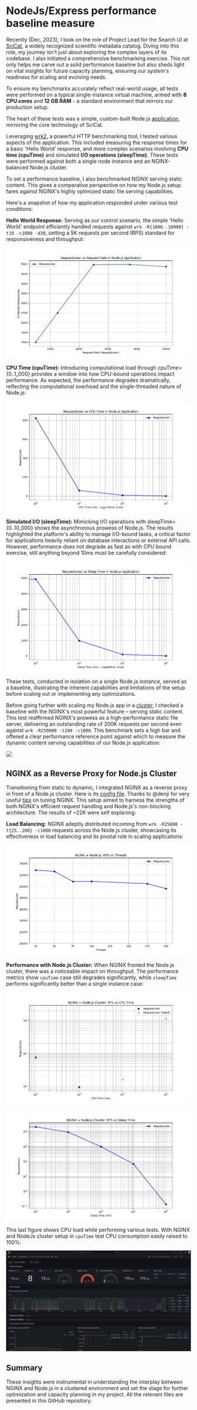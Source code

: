 # NodeJs/Express performance baseline measure

Recently (Dec, 2023), I took on the role of Project Lead for the Search UI at [SciCat](https://github.com/scicatproject), a widely recognized scientific metadata catalog. Diving into this role, my journey isn't just about exploring the complex layers of its codebase. I also initiated a comprehensive benchmarking exercise. This not only helps me carve out a solid performance baseline but also sheds light on vital insights for future capacity planning, ensuring our system's readiness for scaling and evolving needs. 

To ensure my benchmarks accurately reflect real-world usage, all tests were performed on a typical single-instance virtual machine, armed with **8 CPU cores** and **12 GB RAM** - a standard environment that mirrors our production setup. 

The heart of these tests was a simple, custom-built Node.js [application](index.js), mirroring the core technology of SciCat.

Leveraging [wrk2](https://github.com/giltene/wrk2), a powerful HTTP benchmarking tool, I tested various aspects of the application. This included measuring the response times for a basic 'Hello World' response, and more complex scenarios involving **CPU time (cpuTime)** and simulated **I/O operations (sleepTime)**. These tests were performed against both a single node instance and an NGINX-balanced Node.js cluster.

To set a performance baseline, I also benchmarked NGINX serving static content. This gives a comparative perspective on how my Node.js setup fares against NGINX's highly optimized static file serving capabilities.

Here's a snapshot of how my application responded under various test conditions:

**Hello World Response:** Serving as our control scenario, the simple 'Hello World' endpoint efficiently handled requests against `wrk -R{1000..10000} -t10 -c1000 -d30`, setting a 5K requests per second (RPS) standard for responsiveness and throughput:

![](figures/request_rate_vs_requests_per_sec.png)

**CPU Time (cpuTime):** Introducing computational load through cpuTime={0..1_000} provides a window into how CPU-bound operations impact performance. As expected, the performance degrades dramatically, reflecting the computational overhead and the single-threaded nature of Node.js:

![](figures/cpu_time_vs_requests_per_sec.png)

**Simulated I/O (sleepTime):** Mimicking I/O operations with sleepTime={0..10_000} shows the asynchronous prowess of Node.js. The results highlighted the platform's ability to manage I/O-bound tasks, a critical factor for applications heavily reliant on database interactions or external API calls. However, performance does not degrade as fast as with CPU bound exercise, still anything beyond 10ms must be carefully considered:

![](figures/sleep_time_vs_requests_per_sec.png)

These tests, conducted in isolation on a single Node.js instance, served as a baseline, illustrating the inherent capabilities and limitations of the setup before scaling out or implementing any optimizations. 

Before going further with scaling my Node.js app in a [cluster](bin/nodejs_cluster.sh), I checked a baseline with the NGINX's most powerful feature – serving static content. This test reaffirmed NGINX's prowess as a high-performance static file server, delivering an outstanding rate of 200K requests per second even against `wrk -R250000 -t200 -c1000`. This benchmark sets a high bar and offered a clear performance reference point against which to measure the dynamic content serving capabilities of our Node.js application:

![](performance_analysis_rps.png)

## NGINX as a Reverse Proxy for Node.js Cluster

Transitioning from static to dynamic, I integrated NGINX as a reverse proxy in front of a Node.js cluster. Here is its [config file](conf/nginx.conf). Thanks to @denji for very useful [tips](https://gist.github.com/denji/8359866) on tuning NGINX. This setup aimed to harness the strengths of both NGINX's efficient request handling and Node.js's non-blocking architecture. The results of ~22K were self explaning:

**Load Balancing:** NGINX adeptly distributed incoming from `wrk -R25000 -t{25..200} -c1000` requests across the Node.js cluster, showcasing its effectiveness in load balancing and its pivotal role in scaling applications:

![](figures/nginx_nodejs_rps_vs_threads.png)

**Performance with Node.js Cluster:** When NGINX fronted the Node.js cluster, there was a noticeable impact on throughput. The performance metrics show `cpuTime` case still degrades significantly, while `sleepTime` performs significantly better than a single instance case:

![cpuTime](figures/nginx_nodejs_cluster_rps_vs_cputime.png)

![sleepTime](figures/nginx_nodejs_cluster_rps_vs_sleeptime.png)

This last figure shows CPU load while performing various tests. With NGINX and NodeJs cluster setup in `cpuTime` test CPU consumption easily raised to 100%:

![](figures/Screenshot_20240119_225053.png)

## Summary

These insights were instrumental in understanding the interplay between NGINX and Node.js in a clustered environment and set the stage for further optimization and capacity planning in my project. All the relevant files are presented in this GitHub repository.




